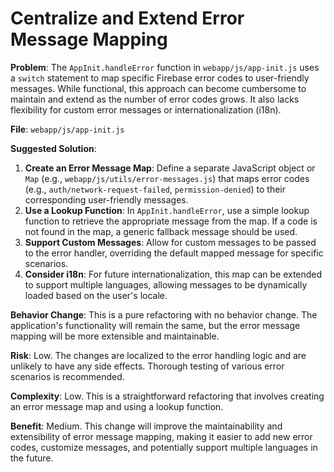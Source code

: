 # Centralize and Extend Error Message Mapping

**Problem**: The `AppInit.handleError` function in `webapp/js/app-init.js` uses a `switch` statement to map specific Firebase error codes to user-friendly messages. While functional, this approach can become cumbersome to maintain and extend as the number of error codes grows. It also lacks flexibility for custom error messages or internationalization (i18n).

**File**: `webapp/js/app-init.js`

**Suggested Solution**:
1. **Create an Error Message Map**: Define a separate JavaScript object or `Map` (e.g., `webapp/js/utils/error-messages.js`) that maps error codes (e.g., `auth/network-request-failed`, `permission-denied`) to their corresponding user-friendly messages.
2. **Use a Lookup Function**: In `AppInit.handleError`, use a simple lookup function to retrieve the appropriate message from the map. If a code is not found in the map, a generic fallback message should be used.
3. **Support Custom Messages**: Allow for custom messages to be passed to the error handler, overriding the default mapped message for specific scenarios.
4. **Consider i18n**: For future internationalization, this map can be extended to support multiple languages, allowing messages to be dynamically loaded based on the user's locale.

**Behavior Change**: This is a pure refactoring with no behavior change. The application's functionality will remain the same, but the error message mapping will be more extensible and maintainable.

**Risk**: Low. The changes are localized to the error handling logic and are unlikely to have any side effects. Thorough testing of various error scenarios is recommended.

**Complexity**: Low. This is a straightforward refactoring that involves creating an error message map and using a lookup function.

**Benefit**: Medium. This change will improve the maintainability and extensibility of error message mapping, making it easier to add new error codes, customize messages, and potentially support multiple languages in the future.